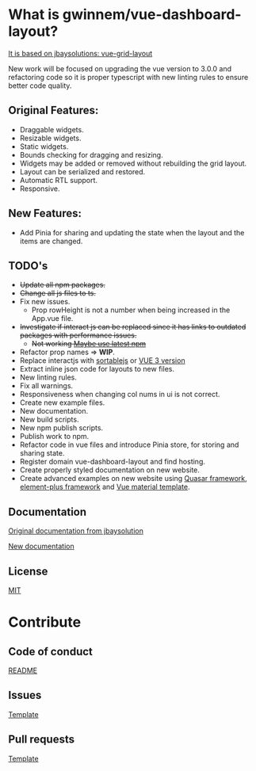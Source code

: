 # What is gwinnem/vue-dashboard-layout?
[It is based on jbaysolutions: vue-grid-layout](https://jbaysolutions.github.io/vue-grid-layout)

New work will be focused on upgrading the vue version to 3.0.0 and refactoring code so it is proper typescript with new linting rules to ensure better code quality.

## Original Features:
* Draggable widgets.
* Resizable widgets.
* Static widgets.
* Bounds checking for dragging and resizing.
* Widgets may be added or removed without rebuilding the grid layout.
* Layout can be serialized and restored.
* Automatic RTL support.
* Responsive.

## New Features:
* Add Pinia for sharing and updating the state when the layout and the items are changed.

## TODO's
* ~~Update all npm packages.~~
* ~~Change all js files to ts.~~
* Fix new issues.
    * Prop rowHeight is not a number when being increased in the App.vue file.
* ~~Investigate if interact js can be replaced since it has links to outdated packages with performance issues.~~
    * ~~Not working [Maybe use latest npm](https://www.npmjs.com/package/interactjs)~~
* Refactor prop names => **WIP**.
* Replace interactjs with [sortablejs](https://github.com/SortableJS/Sortable) or [VUE 3 version](https://github.com/SortableJS/vue.draggable.next)
* Extract inline json code for layouts to new files.
* New linting rules.
* Fix all warnings.
* Responsiveness when changing col nums in ui is not correct.
* Create new example files.
* New documentation.
* New build scripts.
* New npm publish scripts.
* Publish work to npm.
* Refactor code in vue files and introduce Pinia store, for storing and sharing state.
* Register domain vue-dashboard-layout and find hosting.
* Create properly styled documentation on new website.
* Create advanced examples on new website using [Quasar framework](https://quasar.dev/), [element-plus framework](https://element-plus.org/en-US/) and [Vue material template](https://www.creative-tim.com/vuematerial).


## Documentation
[Original documentation from jbaysolution](https://jbaysolutions.github.io/vue-grid-layout/guide/)

[New documentation](./docs/TOC.md)


## License
[MIT](./LICENSE.md)



# Contribute


## Code of conduct
[README](./CODE_OF_CONDUCT.md)


## Issues
[Template](./.github/ISSUE_TEMPLATE.md)


## Pull requests
[Template](./.github/ISSUE_TEMPLATE.md)
